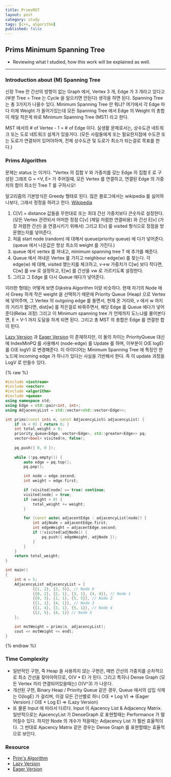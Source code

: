 ```yaml
---
title: PrimsMST
layout: post
category: study
tags: [c++, algorithm]
published: false
---
```


## Prims Minimum Spanning Tree

* Reviewing what I studied, how this work will be explained as well. 
---

### Introduction about (M) Spanning Tree
신장 Tree 란 간선의 방향이 없는 Graph 에서, Vertex 3 개, Edge 가 3 개라고 있다고 (부분 Tree = Tree 는 Cycle 을 일으키면 안된다) 생각을 하면 된다. Spanning Tree 는 총 3가지가 나올수 있다. Minimum Spanning Tree 란 뭐냐? 여기에서 각 Edge 마다 이제 Weight 가 들어가있는데 모든 Spanning Tree 에서 Edge 의 Weight 의 총합이 제일 적은게 바로 Minimum Spanning Tree (MST) 라고 한다.

MST 에서의 # of Vertex - 1 = # of Edge 이다. 실생활 문제로서는, 상수도관 네트워크 또는 도로 네트워크 설계가 있을거다. (모든 사람들에게 또는 필요한지점에 수도관 또는 도로가 연결되어 있어야하며, 전체 상수도관 및 도로가 최소가 되는걸로 목표를 한다.)

### Prims Algorithm
문제는 status 는 이거다. "Vertex 의 집합 V 와 가중치를 갖는 Edge 의 집합 E 로 구성된 그래프 G = <V, E> 가 주어질때, 모든 Vertex 를 연결하고, 연결된 Edge 의 가중치의 합이 최소인 Tree T 를 구하시오!

알고리즘의 기본방식은 Greedy 형태로 된다. 많은 블로그에서는 wikipedia 를 싫어하나보다, 그래서 정정을 하려고 한다. [Wikipedia](https://en.wikipedia.org/wiki/Prim%27s_algorithm)
1. C[V] = distance 값들을 무한대로 또는 최대 간선 가중치보다 큰숫자로 설정한다. (모든 Vertex 관련되서 어떠한 정점 C[v] (제일 저렴한 연결비용) 와 간선 E[v] (가장 저렴한 간선) 을 연결시키기 위해서) 그리고 E[v] 를 visited 형식으로 정점을 방문했는지를 넣어준다.
2. 처음 start node (random) 에 대해서 queue(priority queue) 에 다가 넣어준다. (queue 에서 나온값은 항상 최소의 weight 를 가진다.)
3. queue 에서 vertex 를 꺼내고, minimum spanning tree T 에 추가를 해준다.
4. Queue 에서 꺼내온 Vertex 를 가지고 neighbour edge(w) 를 찾는다. 각 edge(w) 에 대해, visited 했는지를 체크하고, v->w 가중치가 C[w] 보다 작다면, C[w] 를 vw 로 설정하고, E[w] 를 간선을 vw 로 가르키도록 설정한다.
5. 그리고 그 Edge 를 다시 Queue 에다가 넣어준다.

이러한 형태는 어떻게 보면 Dijkstra Algorithm 이랑 비슷하다. 현재 자기의 Node 에서 Greey 하게 작은 weight 을 선택하기 때문에 Priority Queue (Heap) 으로 Vertex 에 넣어주며, 그 Vertex 의 outgoing edge 를 돌면서, 현재 온 거리와, v 에서 w 까지의 거리가 짧다면, dist[w] 를 작은걸로 바꿔주면서, 해당 Edge 를 Queue 에다가 넣어준다(Relax 과정) 그리고 이 Minimum spanning tree 가 언제까지 도느냐를 물어본다면, E = V-1 까지 도달을 하게 되면 된다. 그리고 총 MST 의 총합은 Edge 를 연결한 합이 된다.

[Lazy Version](https://www.youtube.com/watch?v=jsmMtJpPnhU&ab_channel=WilliamFiset) 과 [Eager Version](https://www.youtube.com/watch?v=xq3ABa-px_g&ab_channel=WilliamFiset) 이 존재하지만, 이 둘의 차이는 PriorityQueue 대신에 IndexMinPQ 를 사용해서 (node-edge) 를 Update 를 하며, 이부분이 O(E logE) 를 O(E logV) 로 변경해준다. 이 아이디어는 Minimum Spanning Tree 에 특징인 한노드에 incoming edge 가 하나가 있다는 사실을 기반해서 한다. 즉 이 update 과정을 LogV 로 만들수 있다.

{% raw %}
```cpp
#include <iostream>
#include <vector>
#include <algorithm>
#include <queue>
using namespace std;
using Edge = std::pair<int, int>;
using AdjacencyList = std::vector<std::vector<Edge>>;

int prims(const int& n, const AdjacencyList& adjacencyList) {
    if (n < 0) { return 0; }
    int total_weight = 0;
    priority_queue<Edge, vector<Edge>, std::greater<Edge>> pq;
    vector<bool> visited(n, false);
    
    pq.push({ 0, 0 });
    
    while (!pq.empty()) {
        auto edge = pq.top();
        pq.pop();

        int node = edge.second;
        int weight = edge.first;

        if (visited[node] == true) continue;
        visited[node] = true;
        if (weight > 0) {
            total_weight += weight;
        }

        for (const auto& adjacentEdge : adjacencyList[node]) {
            int adjNode = adjacentEdge.first;
            int edgeWeight = adjacentEdge.second;
            if (!visited[adjNode]) {
                pq.push({ edgeWeight, adjNode });
            }
        }
    }
    return total_weight;
}

int main()
{
    int n = 5;
    AdjacencyList adjacencyList = {
            {{1, 2}, {2, 3}}, // Node 0
            {{0, 2}, {2, 1}, {3, 1}, {4, 4}}, // Node 1
            {{0, 3}, {1, 1}, {5, 5}}, // Node 2
            {{1, 1}, {4, 1}}, // Node 3
            {{1, 4}, {3, 1}, {5, 1}}, // Node 4
            {{2, 5}, {4, 1}} // Node 5
    };

    int mstWeight = prims(n, adjacencyList);
    cout << mstWeight << endl;
}
```
{% endraw %}

### Time Complexity 
* 일반적인 구현, 즉 Heap 을 사용하지 않는 구현은, 매번 간선의 가중치를 순차적으로 최소 간선을 찾아야하므로, O(V * E) 가 된다. 그리고 특히나 Dense Graph (모든 Vertex 끼리 연결되어있을때는) O(V^3) 가 나온다. 
* 개선된 구현, Binary Heap / Priority Queue 같은 경우, Queue 에서의 삽입 삭제는 O(logE) 가 걸리며, 이걸 모든 간선별로 하니 O(E * Log V) => (Eager Version) / O(E * Log E) => (Lazy Version)
* 또 물론 Input 에 따라서 다르다. Input 이 Ajacency List & Adjacency Matrix. 일반적으로는 AjacencyList 가 DenseGraph 로 표현할때는 Performance 가 떨어질수 있다. 하지만 Node 의 개수가 적을때는 Adjacency List 가 훨씬 효율적이다. 그 반대로 Ajacency Matrix 같은 경우는 Dense Graph 를 표현할떄는 효율적으로 보인다. 

### Resource
* [Prim's Algorithm](https://takeuforward.org/data-structure/prims-algorithm-minimum-spanning-tree-c-and-java-g-45/)
* [Lazy Version](https://www.youtube.com/watch?v=xq3ABa-px_g&ab_channel=WilliamFiset)
* [Eager Version](https://www.youtube.com/watch?v=xq3ABa-px_g&ab_channel=WilliamFiset)